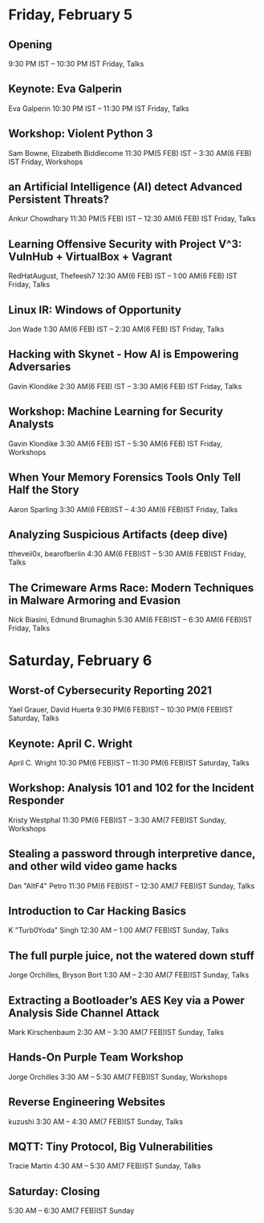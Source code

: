 # Friday, February 5
## Opening
9:30 PM IST – 10:30 PM IST Friday, Talks  

## Keynote: Eva Galperin
Eva Galperin
10:30 PM IST – 11:30 PM IST Friday, Talks 

## Workshop: Violent Python 3
Sam Bowne, Elizabeth Biddlecome
11:30 PM(5 FEB) IST – 3:30 AM(6 FEB) IST Friday, Workshops

## an Artificial Intelligence (AI) detect Advanced Persistent Threats?
Ankur Chowdhary
11:30 PM(5 FEB) IST – 12:30 AM(6 FEB) IST Friday, Talks

## Learning Offensive Security with Project V^3: VulnHub + VirtualBox + Vagrant
RedHatAugust, Thefeesh7
12:30 AM(6 FEB) IST – 1:00 AM(6 FEB) IST Friday, Talks

## Linux IR: Windows of Opportunity
Jon Wade
1:30 AM(6 FEB) IST – 2:30 AM(6 FEB) IST Friday, Talks

## Hacking with Skynet - How AI is Empowering Adversaries
Gavin Klondike
2:30 AM(6 FEB) IST – 3:30 AM(6 FEB) IST Friday, Talks

## Workshop: Machine Learning for Security Analysts
Gavin Klondike
3:30 AM(6 FEB) IST – 5:30 AM(6 FEB) IST Friday, Workshops

## When Your Memory Forensics Tools Only Tell Half the Story
Aaron Sparling
3:30 AM(6 FEB)IST – 4:30 AM(6 FEB)IST Friday, Talks

## Analyzing Suspicious Artifacts (deep dive)
ttheveii0x, bearofberlin
4:30 AM(6 FEB)IST – 5:30 AM(6 FEB)IST Friday, Talks

## The Crimeware Arms Race: Modern Techniques in Malware Armoring and Evasion
Nick Biasini, Edmund Brumaghin
5:30 AM(6 FEB)IST – 6:30 AM(6 FEB)IST Friday, Talks

# Saturday, February 6

## Worst-of Cybersecurity Reporting 2021
Yael Grauer, David Huerta
9:30 PM(6 FEB)IST – 10:30 PM(6 FEB)IST Saturday, Talks

## Keynote: April C. Wright
April C. Wright
10:30 PM(6 FEB)IST – 11:30 PM(6 FEB)IST Saturday, Talks

## Workshop: Analysis 101 and 102 for the Incident Responder
Kristy Westphal
11:30 PM(6 FEB)IST – 3:30 AM(7 FEB)IST Sunday, Workshops

## Stealing a password through interpretive dance, and other wild video game hacks
Dan "AltF4" Petro
11:30 PM(6 FEB)IST – 12:30 AM(7 FEB)IST Sunday, Talks

## Introduction to Car Hacking Basics
K "Turb0Yoda" Singh
12:30 AM – 1:00 AM(7 FEB)IST Sunday, Talks

## The full purple juice, not the watered down stuff
Jorge Orchilles, Bryson Bort
1:30 AM – 2:30 AM(7 FEB)IST Sunday, Talks

## Extracting a Bootloader’s AES Key via a Power Analysis Side Channel Attack
Mark Kirschenbaum
2:30 AM – 3:30 AM(7 FEB)IST Sunday, Talks

## Hands-On Purple Team Workshop
Jorge Orchilles
3:30 AM – 5:30 AM(7 FEB)IST Sunday, Workshops

## Reverse Engineering Websites
kuzushi
3:30 AM – 4:30 AM(7 FEB)IST Sunday, Talks

## MQTT: Tiny Protocol, Big Vulnerabilities
Tracie Martin
4:30 AM – 5:30 AM(7 FEB)IST Sunday, Talks

## Saturday: Closing
5:30 AM – 6:30 AM(7 FEB)IST Sunday
